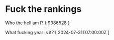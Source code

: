 # Fuck the rankings

Who the hell am I?
{ 9386528 }

What fucking year is it?
[ 2024-07-31T07:00:00Z ]
